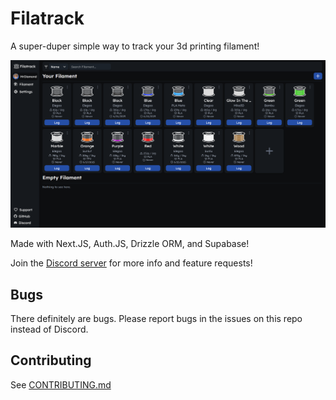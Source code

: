 # Filatrack

A super-duper simple way to track your 3d printing filament!

![image](/public/app_example.png)

Made with Next.JS, Auth.JS, Drizzle ORM, and Supabase!

Join the [Discord server](https://filatrack.app/discord) for more info and feature requests!

## Bugs

There definitely are bugs. Please report bugs in the issues on this repo instead of Discord.

## Contributing

See [CONTRIBUTING.md](CONTRIBUTING.md)